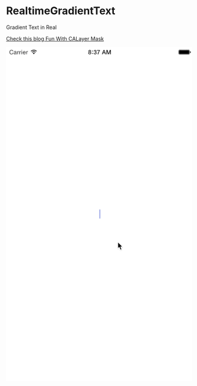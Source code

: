 # RealtimeGradientText
Gradient Text in Real

[Check this blog Fun With CALayer Mask](http://blog.zhowkev.in/2015/07/06/fun-with-mask/)

![Image](gradient.gif)
